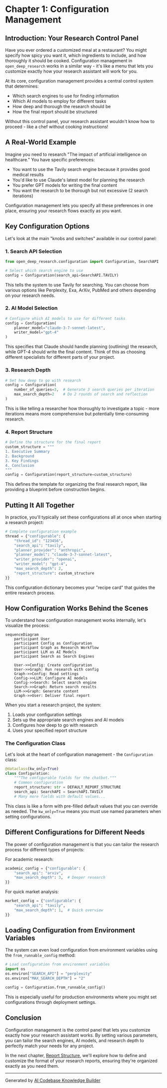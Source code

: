 # Chapter 1: Configuration Management

## Introduction: Your Research Control Panel

Have you ever ordered a customized meal at a restaurant? You might specify how spicy you want it, which ingredients to include, and how thoroughly it should be cooked. Configuration management in `open_deep_research` works in a similar way - it's like a menu that lets you customize exactly how your research assistant will work for you.

At its core, configuration management provides a central control system that determines:

- Which search engines to use for finding information
- Which AI models to employ for different tasks
- How deep and thorough the research should be
- How the final report should be structured

Without this control panel, your research assistant wouldn't know how to proceed - like a chef without cooking instructions!

## A Real-World Example

Imagine you need to research "The impact of artificial intelligence on healthcare." You have specific preferences:

- You want to use the Tavily search engine because it provides good medical results
- You'd like to use Claude's latest model for planning the research
- You prefer GPT models for writing the final content
- You want the research to be thorough but not excessive (2 search iterations)

Configuration management lets you specify all these preferences in one place, ensuring your research flows exactly as you want.

## Key Configuration Options

Let's look at the main "knobs and switches" available in our control panel:

### 1. Search API Selection

```python
from open_deep_research.configuration import Configuration, SearchAPI

# Select which search engine to use
config = Configuration(search_api=SearchAPI.TAVILY)
```

This tells the system to use Tavily for searching. You can choose from various options like Perplexity, Exa, ArXiv, PubMed and others depending on your research needs.

### 2. AI Model Selection

```python
# Configure which AI models to use for different tasks
config = Configuration(
    planner_model="claude-3-7-sonnet-latest",
    writer_model="gpt-4"
)
```

This specifies that Claude should handle planning (outlining) the research, while GPT-4 should write the final content. Think of this as choosing different specialists for different parts of your project.

### 3. Research Depth

```python
# Set how deep to go with research
config = Configuration(
    number_of_queries=3,  # Generate 3 search queries per iteration
    max_search_depth=2    # Do 2 rounds of search and reflection
)
```

This is like telling a researcher how thoroughly to investigate a topic - more iterations means more comprehensive but potentially time-consuming research.

### 4. Report Structure

```python
# Define the structure for the final report
custom_structure = """
1. Executive Summary
2. Background
3. Key Findings
4. Conclusion
"""
config = Configuration(report_structure=custom_structure)
```

This defines the template for organizing the final research report, like providing a blueprint before construction begins.

## Putting It All Together

In practice, you'll typically set these configurations all at once when starting a research project:

```python
# Complete configuration example
thread = {"configurable": {
    "thread_id": "123456",
    "search_api": "tavily",
    "planner_provider": "anthropic",
    "planner_model": "claude-3-7-sonnet-latest",
    "writer_provider": "openai",
    "writer_model": "gpt-4",
    "max_search_depth": 2,
    "report_structure": custom_structure
}}
```

This configuration dictionary becomes your "recipe card" that guides the entire research process.

## How Configuration Works Behind the Scenes

To understand how configuration management works internally, let's visualize the process:

```mermaid
sequenceDiagram
    participant User
    participant Config as Configuration
    participant Graph as Research Workflow
    participant LLM as AI Models
    participant Search as Search Engines
    
    User->>Config: Create configuration
    User->>Graph: Run research with config
    Graph->>Config: Read settings
    Config->>LLM: Configure AI models
    Config->>Search: Select search engine
    Search->>Graph: Return search results
    LLM->>Graph: Generate content
    Graph->>User: Deliver final report
```

When you start a research project, the system:

1. Loads your configuration settings
2. Sets up the appropriate search engines and AI models
3. Configures how deep to go with research
4. Uses your specified report structure

### The Configuration Class

Let's look at the heart of configuration management - the `Configuration` class:

```python
@dataclass(kw_only=True)
class Configuration:
    """The configurable fields for the chatbot."""
    # Common configuration
    report_structure: str = DEFAULT_REPORT_STRUCTURE
    search_api: SearchAPI = SearchAPI.TAVILY
    # Many more fields with default values...
```

This class is like a form with pre-filled default values that you can override as needed. The `kw_only=True` means you must use named parameters when setting configurations.

## Different Configurations for Different Needs

The power of configuration management is that you can tailor the research process for different types of projects:

For academic research:
```python
academic_config = {"configurable": {
    "search_api": "arxiv",
    "max_search_depth": 3,  # Deeper research
}}
```

For quick market analysis:
```python
market_config = {"configurable": {
    "search_api": "tavily",
    "max_search_depth": 1,  # Quick overview
}}
```

## Loading Configuration from Environment Variables

The system can even load configuration from environment variables using the `from_runnable_config` method:

```python
# Load configuration from environment variables
import os
os.environ["SEARCH_API"] = "perplexity"
os.environ["MAX_SEARCH_DEPTH"] = "2"

config = Configuration.from_runnable_config()
```

This is especially useful for production environments where you might set configurations through deployment settings.

## Conclusion

Configuration management is the control panel that lets you customize exactly how your research assistant works. By setting various parameters, you can tailor the search engines, AI models, and research depth to perfectly match your needs for any project.

In the next chapter, [Report Structure](02_report_structure_.md), we'll explore how to define and customize the format of your research reports, ensuring they're organized exactly as you need them.

---

Generated by [AI Codebase Knowledge Builder](https://github.com/The-Pocket/Tutorial-Codebase-Knowledge)